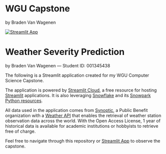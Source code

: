 # WGU Capstone
by Braden Van Wagenen

[![Streamlit App](https://static.streamlit.io/badges/streamlit_badge_black_white.svg)](https://bvanwa-wgu-capstone.streamlit.app)
# Weather Severity Prediction
by Braden Van Wagenen &mdash; Student ID: 001345438

The following is a Streamlit application created for my WGU Computer Science Capstone.

The application is powered by [Streamlit Cloud](https://streamlit.io/cloud), a free resource for
hosting [Streamlit](https://streamlit.io/) applications. It is also leveraging
[Snowflake](https://www.snowflake.com/en/) and its
[Snowpark Python resources](https://docs.snowflake.com/en/developer-guide/snowpark/python/index).

All data used in the application comes from [Synoptic](https://synopticdata.com/), a Public Benefit
organization with a [Weather API](https://synopticdata.com/weatherapi/) that enables the retrieval
of weather station observation data across the world. With the Open Access License, 1 year of historical
data is available for academic institutions or hobbyists to retrieve free of charge.

Feel free to navigate through this repository or [Streamlit App](https://bvanwa-wgu-capstone.streamlit.app) to observe the capstone.